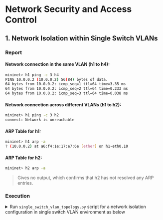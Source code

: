 # Network Security and Access Control

## 1. Network Isolation within Single Switch VLANs 

### Report

#### Network connection in the same VLAN (h1 to h4):
```bash
mininet> h1 ping -c 3 h4
PING 10.0.0.2 (10.0.0.2) 56(84) bytes of data.
64 bytes from 10.0.0.2: icmp_seq=1 ttl=64 time=3.35 ms
64 bytes from 10.0.0.2: icmp_seq=2 ttl=64 time=0.233 ms
64 bytes from 10.0.0.2: icmp_seq=3 ttl=64 time=0.038 ms
```

#### Network connection across different VLANs (h1 to h2):
```bash
mininet> h1 ping -c 3 h2
connect: Network is unreachable
```

#### ARP Table for h1:
```bash
mininet> h1 arp -a
? (10.0.0.2) at a6:f4:1e:17:e7:6e [ether] on h1-eth0.10
```

#### ARP Table for h2:
```bash
mininet> h2 arp -a
```
> Gives no output, which confirms that h2 has not resolved any ARP entries.

### Execution 
<details> 
  <summary> Run <code>single_switch_vlan_topology.py</code> script for a network isolation configuration in single switch VLAN environment as below </summary>
  <br> 
  
  ```bash
  root@mininet-vm:/home/mininet# python single_switch_vlan_topology.py
  *** Creating network
  *** Adding controller
  *** Adding hosts:
  h1 h2 h3 h4
  *** Adding switches:
  s1
  *** Adding links:
  (h1, s1) (h2, s1) (h3, s1) (h4, s1)
  *** Configuring hosts
  h1 h2 h3 h4
  *** Starting controller
  c0
  *** Starting 1 switches
  s1 ...
  *** Starting CLI:
  ```
</details>

